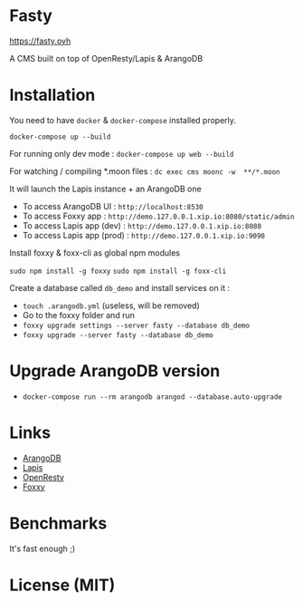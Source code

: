 # Fasty

https://fasty.ovh

A CMS built on top of OpenResty/Lapis & ArangoDB

# Installation

You need to have `docker` & `docker-compose` installed properly.

`docker-compose up --build`

For running only dev mode : `docker-compose up web --build`

For watching / compiling *.moon files : `dc exec cms moonc -w  **/*.moon`

It will launch the Lapis instance + an ArangoDB one

* To access ArangoDB UI : `http://localhost:8530`
* To access Foxxy app : `http://demo.127.0.0.1.xip.io:8080/static/admin`
* To access Lapis app (dev) : `http://demo.127.0.0.1.xip.io:8080`
* To access Lapis app (prod) : `http://demo.127.0.0.1.xip.io:9090`

Install foxxy & foxx-cli as global npm modules

`sudo npm install -g foxxy`
`sudo npm install -g foxx-cli`

Create a database called `db_demo` and install services on it :

- `touch .arangodb.yml` (useless, will be removed)
- Go to the foxxy folder and run
- `foxxy upgrade settings --server fasty --database db_demo`
- `foxxy upgrade --server fasty --database db_demo`

# Upgrade ArangoDB version

- `docker-compose run --rm arangodb arangod --database.auto-upgrade`

# Links

* [ArangoDB](https://arangodb.com)
* [Lapis](https://leafo.net/lapis/)
* [OpenResty](https://openresty.org/)
* [Foxxy](https://foxxy.ovh/)

# Benchmarks

It's fast enough ;)

# License (MIT)
